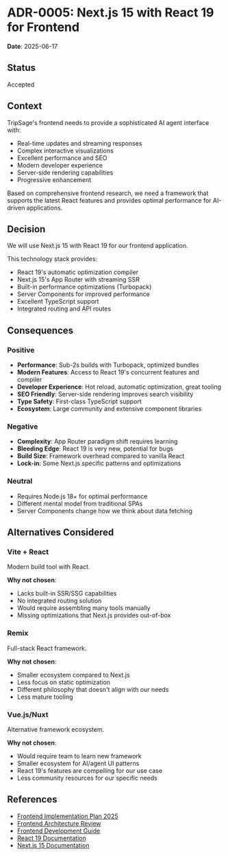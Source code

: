 # ADR-0005: Next.js 15 with React 19 for Frontend

**Date**: 2025-06-17

## Status

Accepted

## Context

TripSage's frontend needs to provide a sophisticated AI agent interface with:

- Real-time updates and streaming responses
- Complex interactive visualizations
- Excellent performance and SEO
- Modern developer experience
- Server-side rendering capabilities
- Progressive enhancement

Based on comprehensive frontend research, we need a framework that supports the latest React features and provides optimal performance for AI-driven applications.

## Decision

We will use Next.js 15 with React 19 for our frontend application.

This technology stack provides:

- React 19's automatic optimization compiler
- Next.js 15's App Router with streaming SSR
- Built-in performance optimizations (Turbopack)
- Server Components for improved performance
- Excellent TypeScript support
- Integrated routing and API routes

## Consequences

### Positive

- **Performance**: Sub-2s builds with Turbopack, optimized bundles
- **Modern Features**: Access to React 19's concurrent features and compiler
- **Developer Experience**: Hot reload, automatic optimization, great tooling
- **SEO Friendly**: Server-side rendering improves search visibility
- **Type Safety**: First-class TypeScript support
- **Ecosystem**: Large community and extensive component libraries

### Negative

- **Complexity**: App Router paradigm shift requires learning
- **Bleeding Edge**: React 19 is very new, potential for bugs
- **Build Size**: Framework overhead compared to vanilla React
- **Lock-in**: Some Next.js specific patterns and optimizations

### Neutral

- Requires Node.js 18+ for optimal performance
- Different mental model from traditional SPAs
- Server Components change how we think about data fetching

## Alternatives Considered

### Vite + React

Modern build tool with React.

**Why not chosen**:

- Lacks built-in SSR/SSG capabilities
- No integrated routing solution
- Would require assembling many tools manually
- Missing optimizations that Next.js provides out-of-box

### Remix

Full-stack React framework.

**Why not chosen**:

- Smaller ecosystem compared to Next.js
- Less focus on static optimization
- Different philosophy that doesn't align with our needs
- Less mature tooling

### Vue.js/Nuxt

Alternative framework ecosystem.

**Why not chosen**:

- Would require team to learn new framework
- Smaller ecosystem for AI/agent UI patterns
- React 19's features are compelling for our use case
- Less community resources for our specific needs

## References

- [Frontend Implementation Plan 2025](../10_RESEARCH/frontend/comprehensive-implementation-plan-2025.md)
- [Frontend Architecture Review](../10_RESEARCH/frontend/frontend-architecture-review-2025.md)
- [Frontend Development Guide](../04_DEVELOPMENT_GUIDE/FRONTEND_DEVELOPMENT.md)
- [React 19 Documentation](https://react.dev/)
- [Next.js 15 Documentation](https://nextjs.org/)
